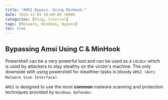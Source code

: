 ```yaml
---
title: "AMSI Bypass. Using MinHook:"
date: 2024-12-04 10:00:00 +0000
categories: [blog, tutorial]
tags: [Malware, Windows, Bypass]
toc: true
---
```


## Bypassing Amsi Using C & MinHook

Powershell can be a very powerful tool and can be used as a `LOLBin` which is used by attackers to stay stealthy on the victim's machine. The only downside with using powershell for stealthier tasks is bloody `AMSI (Anti Malware Scan Interface)`.

`AMSI` is designed to use the most **common** malware scanning and protection techniques provided by `Windows Defender`.
